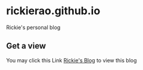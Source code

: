 # rickierao.github.io
Rickie's personal blog

## Get a view
You may click this Link [Rickie's Blog](https://rickierao.github.io) to view this blog
